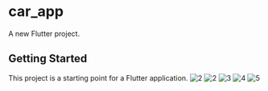 # car_app

A new Flutter project.

## Getting Started

This project is a starting point for a Flutter application.
![2](https://github.com/marufrobin/car_app/blob/master/readmePic/day10.gif.gif?raw=true)
![2](https://user-images.githubusercontent.com/47666475/195179813-f92bbfe2-6981-4c45-86d5-6421b23546f2.png)
![3](https://user-images.githubusercontent.com/47666475/195179825-861c5ecd-76e0-4008-90e6-15b44997da70.png)
![4](https://user-images.githubusercontent.com/47666475/195179827-1230ee9d-6cc4-4410-9f5a-2d715b4f9d1e.png)
![5](https://user-images.githubusercontent.com/47666475/195179830-26240379-ac5c-4aae-a9c9-466fc85ff4ac.png)

